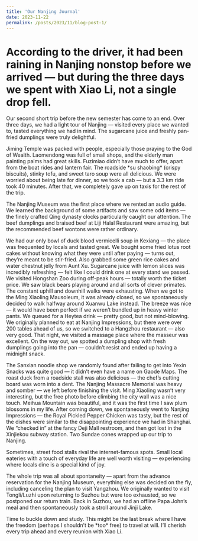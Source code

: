 ```yaml
---
title: 'Our Nanjing Journal'
date: 2023-11-22
permalink: /posts/2023/11/blog-post-1/
---
```

According to the driver, it had been raining in Nanjing nonstop before we arrived — but during the three days we spent with Xiao Li, not a single drop fell.
======
<p>Our second short trip before the new semester has come to an end. Over three days, we had a light tour of Nanjing — visited every place we wanted to, tasted everything we had in mind. The sugarcane juice and freshly pan-fried dumplings were truly delightful.</p>  
<p>Jiming Temple was packed with people, especially those praying to the God of Wealth. Laomendong was full of small shops, and the elderly man painting palms had great skills. Fuzimiao didn’t have much to offer, apart from the boat rides and lantern fair. The roadside *su shaobing* (crispy biscuits), stinky tofu, and sweet taro soup were all delicious. We were worried about being late for dinner, so we took a cab — but a 3.3 km ride took 40 minutes. After that, we completely gave up on taxis for the rest of the trip.</p>  
<p>The Nanjing Museum was the first place where we rented an audio guide. We learned the background of some artifacts and saw some odd items — the finely crafted Qing dynasty clocks particularly caught our attention. The beef dumplings and braised beef at Liji Halal Restaurant were amazing, but the recommended beef wontons were rather ordinary.</p>  
<p>We had our only bowl of duck blood vermicelli soup in Kexiang — the place was frequented by locals and tasted great. We bought some fried lotus root cakes without knowing what they were until after paying — turns out, they’re meant to be stir-fried. Also grabbed some green rice cakes and water chestnut jelly from Aunt Xu. Sugarcane juice with lemon slices was incredibly refreshing — felt like I could drink one at every stand we passed. We visited Hongshan Zoo during off-peak hours — totally worth the ticket price. We saw black bears playing around and all sorts of clever primates. The constant uphill and downhill walks were exhausting. When we got to the Ming Xiaoling Mausoleum, it was already closed, so we spontaneously decided to walk halfway around Xuanwu Lake instead. The breeze was nice — it would have been perfect if we weren’t bundled up in heavy winter pants. We queued for a Heytea drink — pretty good, but not mind-blowing. We originally planned to eat at Nanjing Impressions, but there were over 200 tables ahead of us, so we switched to a Hangzhou restaurant — also very good. That night, we visited a massage place where the masseur was excellent. On the way out, we spotted a dumpling shop with fresh dumplings going into the pan — couldn’t resist and ended up having a midnight snack.</p>  
<p>The Sanxian noodle shop we randomly found after failing to get into Yexin Snacks was quite good — it didn’t even have a name on Gaode Maps. The roast duck from a roadside stall was also delicious — the chef’s cutting board was worn into a dent. The Nanjing Massacre Memorial was heavy and somber — we left before finishing the visit. Ming Xiaoling wasn’t very interesting, but the free photo before climbing the city wall was a nice touch. Meihua Mountain was beautiful, and it was the first time I saw plum blossoms in my life. After coming down, we spontaneously went to Nanjing Impressions — the Royal Pickled Pepper Chicken was tasty, but the rest of the dishes were similar to the disappointing experience we had in Shanghai. We “checked in” at the fancy Deji Mall restroom, and then got lost in the Xinjiekou subway station. Two Sundae cones wrapped up our trip to Nanjing.</p>  
<p>Sometimes, street food stalls rival the internet-famous spots. Small local eateries with a touch of everyday life are well worth visiting — experiencing where locals dine is a special kind of joy.</p>  
<p>The whole trip was all about spontaneity — apart from the advance reservation for the Nanjing Museum, everything else was decided on the fly, including canceling the plan to visit Yangzhou. We originally wanted to visit Tongli/Luzhi upon returning to Suzhou but were too exhausted, so we postponed our return train. Back in Suzhou, we had an offline Papa John’s meal and then spontaneously took a stroll around Jinji Lake.</p>  
<p>Time to buckle down and study. This might be the last break where I have the freedom (perhaps I shouldn’t be *too* free) to travel at will. I’ll cherish every trip ahead and every reunion with Xiao Li.</p>
